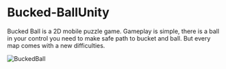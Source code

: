 # Bucked-BallUnity

Bucked Ball is a 2D mobile puzzle game. Gameplay is simple, there is a ball in your control you need to make safe path to bucket and ball. But every map comes with a new difficulties.

![BuckedBall](https://user-images.githubusercontent.com/72802504/131647513-3b9029e7-07e8-45bd-ba42-f7c1c929ef47.gif)
